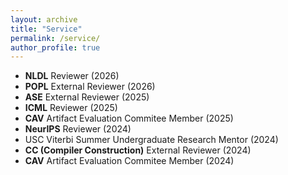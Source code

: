 ```yaml
---
layout: archive
title: "Service"
permalink: /service/
author_profile: true
---
```


- **NLDL** Reviewer (2026)
- **POPL** External Reviewer (2026)
- **ASE** External Reviewer (2025)
- **ICML** Reviewer (2025)
- **CAV** Artifact Evaluation Commitee Member (2025)
- **NeurIPS** Reviewer (2024)
- USC Viterbi Summer Undergraduate Research Mentor (2024)
- **CC (Compiler Construction)** External Reviewer (2024)
- **CAV** Artifact Evaluation Commitee Member (2024)